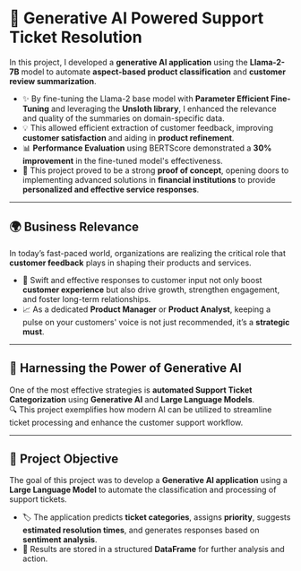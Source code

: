 # 🎯 **Generative AI Powered Support Ticket Resolution**

In this project, I developed a **generative AI application** using the **Llama-2-7B** model to automate **aspect-based product classification** and **customer review summarization**.  
- ✨ By fine-tuning the Llama-2 base model with **Parameter Efficient Fine-Tuning** and leveraging the **Unsloth library**, I enhanced the relevance and quality of the summaries on domain-specific data.  
- 💡 This allowed efficient extraction of customer feedback, improving **customer satisfaction** and aiding in **product refinement**.  
- 📊 **Performance Evaluation** using BERTScore demonstrated a **30% improvement** in the fine-tuned model's effectiveness.  
- 🚀 This project proved to be a strong **proof of concept**, opening doors to implementing advanced solutions in **financial institutions** to provide **personalized and effective service responses**.

---

## 🌍 **Business Relevance**
In today’s fast-paced world, organizations are realizing the critical role that **customer feedback** plays in shaping their products and services.  
- 🔑 Swift and effective responses to customer input not only boost **customer experience** but also drive growth, strengthen engagement, and foster long-term relationships.  
- 📈 As a dedicated **Product Manager** or **Product Analyst**, keeping a pulse on your customers' voice is not just recommended, it’s a **strategic must**.

---

## 🤖 **Harnessing the Power of Generative AI**
One of the most effective strategies is **automated Support Ticket Categorization** using **Generative AI** and **Large Language Models**.  
🔍 This project exemplifies how modern AI can be utilized to streamline ticket processing and enhance the customer support workflow.

---

## 🎯 **Project Objective**
The goal of this project was to develop a **Generative AI application** using a **Large Language Model** to automate the classification and processing of support tickets.  
- 🏷️ The application predicts **ticket categories**, assigns **priority**, suggests **estimated resolution times**, and generates responses based on **sentiment analysis**.  
- 📑 Results are stored in a structured **DataFrame** for further analysis and action.
